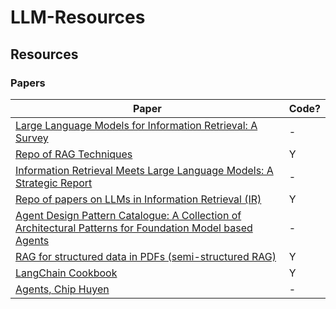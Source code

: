 # LLM-Resources

## Resources

### Papers
| Paper | Code? |
|-------|-------|
| [Large Language Models for Information Retrieval: A Survey](https://arxiv.org/pdf/2308.07107) | - |
| [Repo of RAG Techniques](https://github.com/NirDiamant/RAG_Techniques)| Y |
| [Information Retrieval Meets Large Language Models: A Strategic Report](https://arxiv.org/pdf/2307.09751) | - |
| [Repo of papers on LLMs in Information Retrieval (IR)](https://github.com/RUC-NLPIR/LLM4IR-Survey) | Y |
| [Agent Design Pattern Catalogue: A Collection of Architectural Patterns for Foundation Model based Agents](https://arxiv.org/html/2405.10467v4) | - |
| [RAG for structured data in PDFs (semi-structured RAG)](https://github.com/langchain-ai/langchain/blob/master/cookbook/Semi_Structured_RAG.ipynb) | Y |
| [LangChain Cookbook](https://github.com/langchain-ai/langchain/tree/master/cookbook) | Y |
| [Agents, Chip Huyen](https://huyenchip.com/2025/01/07/agents.html) | - |

